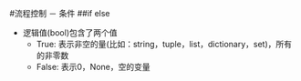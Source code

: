#流程控制 － 条件
##if else
- 逻辑值(bool)包含了两个值
	- True: 表示非空的量(比如：string，tuple，list，dictionary，set)，所有的非零数
	- False: 表示0，None，空的变量
